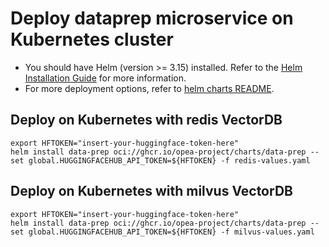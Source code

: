 # Deploy dataprep microservice on Kubernetes cluster

- You should have Helm (version >= 3.15) installed. Refer to the [Helm Installation Guide](https://helm.sh/docs/intro/install/) for more information.
- For more deployment options, refer to [helm charts README](https://github.com/opea-project/GenAIInfra/tree/main/helm-charts#readme).

## Deploy on Kubernetes with redis VectorDB

```
export HFTOKEN="insert-your-huggingface-token-here"
helm install data-prep oci://ghcr.io/opea-project/charts/data-prep --set global.HUGGINGFACEHUB_API_TOKEN=${HFTOKEN} -f redis-values.yaml
```

## Deploy on Kubernetes with milvus VectorDB

```
export HFTOKEN="insert-your-huggingface-token-here"
helm install data-prep oci://ghcr.io/opea-project/charts/data-prep --set global.HUGGINGFACEHUB_API_TOKEN=${HFTOKEN} -f milvus-values.yaml
```
